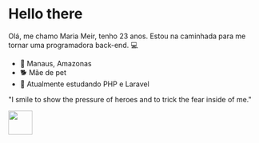    # Hello there           
 
Olá, me chamo Maria Meir, tenho 23 anos. Estou na caminhada para me tornar uma programadora back-end. :computer:

 - :round_pushpin: Manaus, Amazonas
 - :dog2: Mãe de pet
 - :seedling: Atualmente estudando PHP e Laravel

"I smile to show the pressure of heroes and to trick the fear inside of me." 


<img src="https://camo.githubusercontent.com/d3359cb00ab0b5ed8f2e1fe3fceb4fbaf3b614340f8c0db99c17b9f50b351770/68747470733a2f2f656d6f6a69732e736c61636b6d6f6a69732e636f6d2f656d6f6a69732f696d616765732f313533313834393433302f343234362f626c6f622d73756e676c61737365732e6769663f31353331383439343330" width="48">

